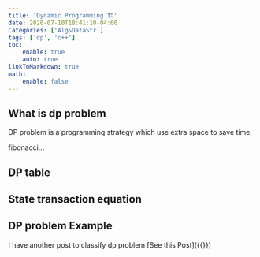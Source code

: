 ```yaml
---
title: 'Dynamic Programming 🏗'
date: 2020-07-10T18:41:10-04:00
Categories: ['Alg&DataStr']
tags: ['dp', 'c++']
toc:
    enable: true
    auto: true
linkToMarkdown: true
math:
    enable: false
---
```


## What is dp problem

DP problem is a programming strategy which use extra space to save time.

fibonacci...

## DP table

## State transaction equation

## DP problem Example

I have another post to classify dp problem
[See this Post]({{<ref dp-example.md>}})
